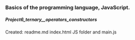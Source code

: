 <h3>Basics of the programming language, JavaScript.</h3>
<h5>Project6_ternary__operators_constructors</h5>
<p> Created: readme.md index.html JS folder and main.js </p>
<p></p>
<p></p>
<p></p>
<p></p>
<p></p>
<p></p>
<p></p>
<p></p>
<p></p>
<p></p>
